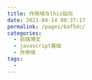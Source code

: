 ```yaml
---
title: 作用域与this指向
date: 2021-04-14 00:37:17
permalink: /pages/6af5dc/
categories:
  - 前端博文
  - javascript基础
  - 作用域
tags:
  -
---
```

